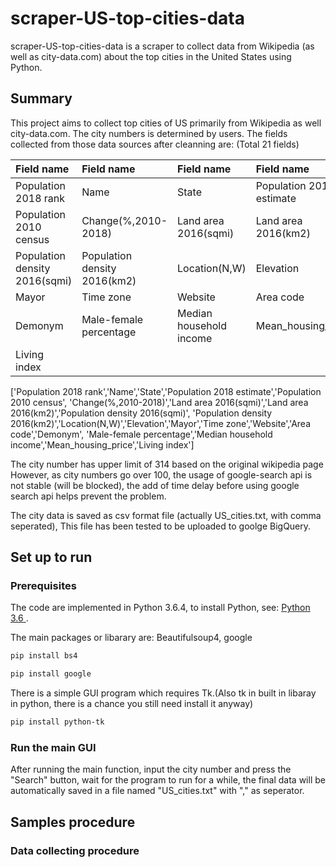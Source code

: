 # scraper-US-top-cities-data
scraper-US-top-cities-data is a scraper to collect data from Wikipedia (as well as city-data.com) about the top cities in the United States using Python.

## Summary
This project aims to collect top cities of US primarily from Wikipedia as well city-data.com. The city numbers is determined by users. The fields collected from those data sources
after cleanning are: (Total 21 fields)

|            Field name |     Field name      |      Field name   |     Field name         |
| :---------------------| :-------------------| :-----------------| :----------------------|       
|  Population 2018 rank |        Name         |    State          |Population 2018 estimate|
| Population 2010 census| Change(%,2010-2018) |Land area 2016(sqmi)|Land area 2016(km2)    |
|Population density 2016(sqmi) |Population density 2016(km2)|  Location(N,W)|Elevation     |
|         Mayor         |       Time zone     |     Website       |         Area code      |
|         Demonym       |Male-female percentage|Median household income|Mean_housing_price |
|Living index           |                      |                  |                        |

['Population 2018 rank','Name','State','Population 2018 estimate','Population 2010 census',
'Change(%,2010-2018)','Land area 2016(sqmi)','Land area 2016(km2)','Population density 2016(sqmi)',
'Population density 2016(km2)','Location(N,W)','Elevation','Mayor','Time zone','Website','Area code','Demonym',
'Male-female percentage','Median household income','Mean_housing_price','Living index']

The city number has upper limit of 314 based on the original wikipedia page
However, as city numbers go over 100, the usage of google-search api is not stable (will be blocked), the add of time delay before using google search api helps prevent the problem.

The city data is saved as csv format file (actually US_cities.txt, with comma seperated),
This file has been tested to be uploaded to goolge BigQuery.

## Set up to run

### Prerequisites
The code are implemented in Python 3.6.4, to install Python, see: [Python 3.6 ](https://www.python.org/downloads/release/python-360/). 

The main packages or libarary are: Beautifulsoup4, google 

```bash
pip install bs4

pip install google
```
There is a simple GUI program which requires Tk.(Also tk in built in libaray in python, there is a chance you still need install it anyway)
```bash
pip install python-tk
```
### Run the main GUI
After running the main function, input the city number and press the "Search" button, wait for the program to run for a while, the final data will be automatically saved in a file named "US_cities.txt" with "," as seperator.

## Samples procedure 
### Data collecting procedure
